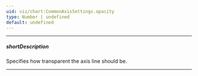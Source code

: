 ```yaml
---
uid: viz/chart:CommonAxisSettings.opacity
type: Number | undefined
default: undefined
---
```

---
##### shortDescription
Specifies how transparent the axis line should be.

---
<!--
This property accepts a value from 0 to 1, where 0 makes the axis line completely transparent, and 1 makes it opaque.
-->